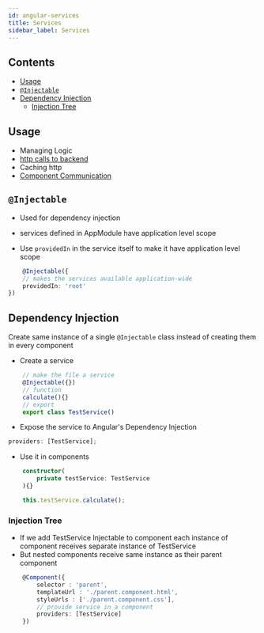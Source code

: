 ```yaml
---
id: angular-services
title: Services
sidebar_label: Services
---
```


## Contents <!-- omit in toc -->

- [Usage](#usage)
- [`@Injectable`](#injectable)
- [Dependency Injection](#dependency-injection)
  - [Injection Tree](#injection-tree)

## Usage

- Managing Logic
- [http calls to backend](angular-http)
- Caching http
- [Component Communication](angular-component-communication)

## `@Injectable`

- Used for dependency injection
- services defined in AppModule have application level scope

- Use `providedIn` in the service itself to make it have application level scope

```ts
    @Injectable({
    // makes the services available application-wide
    providedIn: 'root'
})
```

## Dependency Injection

Create same instance of a single `@Injectable` class instead of creating them in every component

- Create a service

```ts filename="TestService"
    // make the file a service
    @Injectable({})
    // function
    calculate(){}
    // export
    export class TestService()
```

- Expose the service to Angular's Dependency Injection

```ts filename="AppModule"
providers: [TestService];
```

- Use it in components

```ts filename="TestComponent"
    constructor(
        private testService: TestService
    ){}

    this.testService.calculate();
```

### Injection Tree

- If we add TestService Injectable to component each instance of component receives separate instance of TestService
- But nested components receive same instance as their parent component

```ts filename="ParentComponent"
    @Component({
        selector : 'parent',
        templateUrl : './parent.component.html',
        styleUrls : ['./parent.component.css'],
        // provide service in a component
        providers: [TestService]
    })
```

